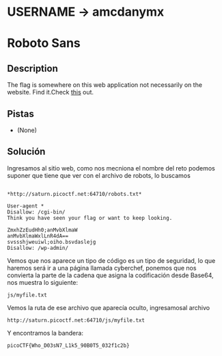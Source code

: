 # USERNAME -> amcdanymx

# Roboto Sans

## Description

The flag is somewhere on this web application not necessarily on the website. Find it.Check [this](http://saturn.picoctf.net:64710/) out.

## Pistas

- (None)

## Solución

Ingresamos al sitio web, como nos mecniona el nombre del reto podemos suponer que tiene que ver con el archivo de robots, lo buscamos 


```

*http://saturn.picoctf.net:64710/robots.txt* 

User-agent *
Disallow: /cgi-bin/
Think you have seen your flag or want to keep looking.

ZmxhZzEudHh0;anMvbXlmaW
anMvbXlmaWxlLnR4dA==
svssshjweuiwl;oiho.bsvdaslejg
Disallow: /wp-admin/

```

Vemos que nos aparece un tipo de código es un tipo de seguridad, lo que haremos será ir a una página llamada cyberchef, ponemos que nos convierta la parte de la cadena que asigna la codificación desde Base64, nos muestra lo siguiente:

```
js/myfile.txt

```

Vemos la ruta de ese archivo que aparecía oculto, ingresamosal archivo
```
http://saturn.picoctf.net:64710/js/myfile.txt
```

Y encontramos la bandera:
```
picoCTF{Who_D03sN7_L1k5_90B0T5_032f1c2b}
```
